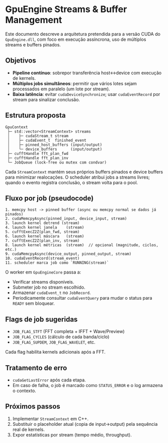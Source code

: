 # GpuEngine Streams & Buffer Management

Este documento descreve a arquitetura pretendida para a versão CUDA do `GpuEngine.dll`,
com foco em execução assíncrona, uso de múltiplos streams e buffers pinados.

## Objetivos
- **Pipeline contínuo**: sobrepor transferência host↔device com execução de kernels.
- **Múltiplos jobs simultâneos**: permitir que vários lotes sejam processados em paralelo
  (um lote por stream).
- **Baixa latência**: evitar `cudaDeviceSynchronize`; usar `cudaEventRecord` por stream para
  sinalizar conclusão.

## Estrutura proposta
```
GpuContext
 ├─ std::vector<StreamContext> streams
 │    ├─ cudaStream_t stream
 │    ├─ cudaEvent_t  finished_event
 │    ├─ pinned_host_buffers (input/output)
 │    └─ device_buffers      (input/output)
 ├─ cufftHandle fft_plan_fwd
 ├─ cufftHandle fft_plan_inv
 └─ JobQueue (lock-free ou mutex com condvar)
```

Cada `StreamContext` mantém seus próprios buffers pinados e device buffers para minimizar
realocações. O scheduler atribui jobs a streams livres; quando o evento registra conclusão,
o stream volta para o pool.

## Fluxo por job (pseudocode)
```
1. memcpy host -> pinned buffer (async ou memcpy normal se dados já pinados)
2. cudaMemcpyAsync(pinned_input, device_input, stream)
3. launch kernel detrend (stream)
4. launch kernel janela    (stream)
5. cufftExecZ2Z(plan_fwd, stream)
6. launch kernel máscara   (stream)
7. cufftExecZ2Z(plan_inv, stream)
8. launch kernel métricas  (stream)  // opcional (magnitude, ciclos, etc.)
9. cudaMemcpyAsync(device_output, pinned_output, stream)
10. cudaEventRecord(stream_event)
11. scheduler marca job como `RUNNING(stream)`
```

O worker em `GpuEngineCore` passa a:
- Verificar streams disponíveis.
- Submeter job no stream escolhido.
- Armazenar `cudaEvent_t` no `JobRecord`.
- Periodicamente consultar `cudaEventQuery` para mudar o status para `READY` sem bloquear.

## Flags de job sugeridas
- `JOB_FLAG_STFT` (FFT completa + IFFT + Wave/Preview)
- `JOB_FLAG_CYCLES` (cálculo de cada banda/ciclo)
- `JOB_FLAG_SUPDEM`, `JOB_FLAG_WAVELET`, etc.

Cada flag habilita kernels adicionais após a FFT.

## Tratamento de erro
- `cudaGetLastError` após cada etapa.
- Em caso de falha, o job é marcado como `STATUS_ERROR` e o log armazena o contexto.

## Próximos passos
1. Implementar `StreamContext` em C++.
2. Substituir o placeholder atual (copia de input->output) pela sequência real de kernels.
3. Expor estatísticas por stream (tempo médio, throughput).
